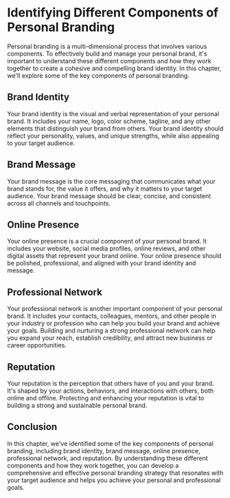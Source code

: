 Identifying Different Components of Personal Branding
==============================================================================================================

Personal branding is a multi-dimensional process that involves various components. To effectively build and manage your personal brand, it's important to understand these different components and how they work together to create a cohesive and compelling brand identity. In this chapter, we'll explore some of the key components of personal branding.

Brand Identity
--------------

Your brand identity is the visual and verbal representation of your personal brand. It includes your name, logo, color scheme, tagline, and any other elements that distinguish your brand from others. Your brand identity should reflect your personality, values, and unique strengths, while also appealing to your target audience.

Brand Message
-------------

Your brand message is the core messaging that communicates what your brand stands for, the value it offers, and why it matters to your target audience. Your brand message should be clear, concise, and consistent across all channels and touchpoints.

Online Presence
---------------

Your online presence is a crucial component of your personal brand. It includes your website, social media profiles, online reviews, and other digital assets that represent your brand online. Your online presence should be polished, professional, and aligned with your brand identity and message.

Professional Network
--------------------

Your professional network is another important component of your personal brand. It includes your contacts, colleagues, mentors, and other people in your industry or profession who can help you build your brand and achieve your goals. Building and nurturing a strong professional network can help you expand your reach, establish credibility, and attract new business or career opportunities.

Reputation
----------

Your reputation is the perception that others have of you and your brand. It's shaped by your actions, behaviors, and interactions with others, both online and offline. Protecting and enhancing your reputation is vital to building a strong and sustainable personal brand.

Conclusion
----------

In this chapter, we've identified some of the key components of personal branding, including brand identity, brand message, online presence, professional network, and reputation. By understanding these different components and how they work together, you can develop a comprehensive and effective personal branding strategy that resonates with your target audience and helps you achieve your personal and professional goals.
